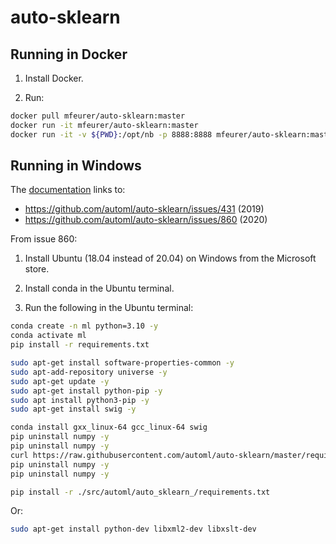 # auto-sklearn

## Running in Docker

1. Install Docker.

2. Run:

```bash
docker pull mfeurer/auto-sklearn:master
docker run -it mfeurer/auto-sklearn:master
docker run -it -v ${PWD}:/opt/nb -p 8888:8888 mfeurer/auto-sklearn:master /bin/bash -c "mkdir -p /opt/nb && jupyter notebook --notebook-dir=/opt/nb --ip='0.0.0.0' --port=8888 --no-browser --allow-root"
```

## Running in Windows

The [documentation](https://automl.github.io/auto-sklearn/master/installation.html#windows-macos-compatibility) links to:

- <https://github.com/automl/auto-sklearn/issues/431> (2019)
- <https://github.com/automl/auto-sklearn/issues/860> (2020)

From issue 860:

1. Install Ubuntu (18.04 instead of 20.04) on Windows from the Microsoft store.

2. Install conda in the Ubuntu terminal.

3. Run the following in the Ubuntu terminal:

```bash
conda create -n ml python=3.10 -y
conda activate ml
pip install -r requirements.txt

sudo apt-get install software-properties-common -y
sudo apt-add-repository universe -y
sudo apt-get update -y
sudo apt-get install python-pip -y
sudo apt install python3-pip -y
sudo apt-get install swig -y

conda install gxx_linux-64 gcc_linux-64 swig
pip uninstall numpy -y
pip uninstall numpy -y
curl https://raw.githubusercontent.com/automl/auto-sklearn/master/requirements.txt | xargs -n 1 -L 1 pip3 install
pip uninstall numpy -y
pip uninstall numpy -y

pip install -r ./src/automl/auto_sklearn_/requirements.txt
```

Or:

```bash
sudo apt-get install python-dev libxml2-dev libxslt-dev
```
